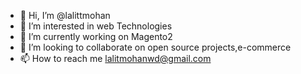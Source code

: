 - 👋 Hi, I’m @lalittmohan
- 👀 I’m interested in web Technologies
- 🌱 I’m currently working on Magento2
- 💞️ I’m looking to collaborate on open source projects,e-commerce
- 📫 How to reach me lalitmohanwd@gmail.com

<!---
lalittmohan/lalittmohan is a ✨ special ✨ repository because its `README.md` (this file) appears on your GitHub profile.
You can click the Preview link to take a look at your changes.
--->
